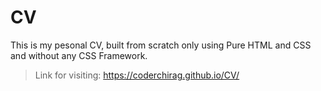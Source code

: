 # CV
This is my pesonal CV, built from scratch only using Pure HTML and CSS and without any CSS Framework. 
> Link for visiting: https://coderchirag.github.io/CV/
